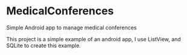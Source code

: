 # MedicalConferences
Simple Android app to manage medical conferences

This project is a simple example of an android app, I use ListView, and SQLite to create this example.
